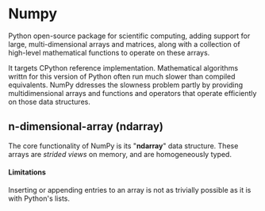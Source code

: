 # Numpy

Python open-source package for scientific computing, adding support for large, multi-dimensional arrays and matrices, along with a collection of high-level mathematical functions to operate on these arrays.

It targets CPython reference implementation. Mathematical algorithms writtn for this version of Python often run much slower than compiled equivalents. NumPy ddresses the slowness problem partly by providing multidimensional arrays and functions and operators that operate efficiently on those data structures.

## n-dimensional-array (ndarray)

The core functionality of NumPy is its "__ndarray__" data structure. These arrays are _strided views_ on memory, and are homogeneously typed.

#### Limitations

Inserting or appending entries to an array is not as trivially possible as it is with Python's lists.